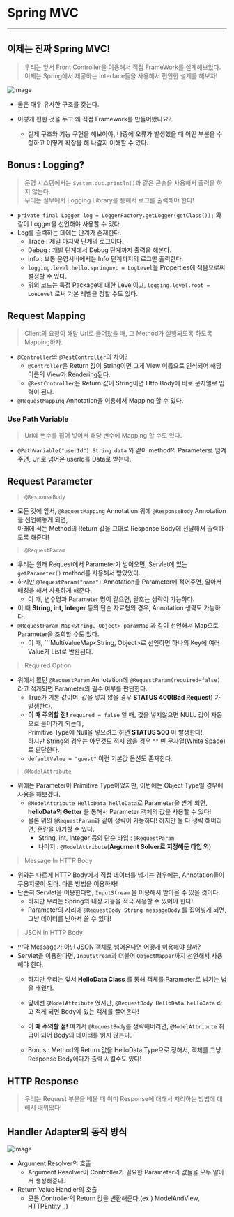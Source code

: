 # Spring MVC
---
## 이제는 진짜 Spring MVC!
> 우리는 앞서 Front Controller을 이용해서 직접 FrameWork를 설계해보았다.  
> 이제는 Spring에서 제공하는 Interface들을 사용해서 편안한 설계를 해보자!  
  
![image](https://user-images.githubusercontent.com/71700079/152335284-be60f637-4c81-406f-bb51-c896f2e88c5f.png)  

- 둘은 매우 유사한 구조를 갖는다.

- 이렇게 편한 것을 두고 왜 직접 Framework를 만들어봤나요?
  - 실제 구조와 기능 구현을 해보아야, 나중에 오류가 발생했을 때 어떤 부분을 수정하고 어떻게 확장을 해 나갈지 이해할 수 있다.

## Bonus : Logging?
> 운영 시스템에서는 ```System.out.println()```과 같은 콘솔을 사용해서 출력을 하지 않는다.  
> 우리는 실무에서 Logging Library를 통해서 로그를 출력해야 한다!  

- ```private final Logger log = LoggerFactory.getLogger(getClass());``` 와 같이 Logger을 선언해야 사용할 수 있다.
- Log를 출력하는 데에는 단계가 존재한다.
  - Trace : 제일 마지막 단계의 로그이다.
  - Debug : 개발 단계에서 Debug 단계까지 출력을 해본다.
  - Info : 보통 운영서버에서는 Info 단계까지의 로그만 출력한다.
  - ```logging.level.hello.springmvc = LogLevel```을 Properties에 적음으로써 설정할 수 있다.
  - 위의 코드는 특정 Package에 대한 Level이고, ```logging.level.root = LoeLevel``` 로써 기본 레벨을 정할 수도 있다.

## Request Mapping
> Client의 요청이 해당 Url로 들어왔을 때, 그 Method가 실행되도록 하도록 Mapping하자.  

- ```@Controller```와 ```@RestController```의 차이?
  - ```@Controller```은 Return 값이 String이면 그게 View 이름으로 인식되어 해당 이름의 View가 Rendering된다.
  - ```@RestController```은 Return 값이 String이면 Http Body에 바로 문자열로 입력이 된다.
- ```@RequestMapping``` Annotation을 이용해서 Mapping 할 수 있다.


### Use Path Variable
> Url에 변수를 집어 넣어서 해당 변수에 Mapping 할 수도 있다.  
- ```@PathVariable("userId") String data``` 와 같이 method의 Parameter로 넘겨주면, Url로 넘어온 userId를 Data로 받는다.

## Request Parameter
> ```@ResponseBody```  
- 모든 것에 앞서, ```@RequestMapping``` Annotation 위에 ```@ResponseBody``` Annotation을 선언해놓게 되면,  
  아래에 적는 Method의 Return 값을 그대로 Response Body에 전달해서 출력하도록 해준다!

> ```@RequestParam```  
- 우리는 원래 Request에서 Parameter가 넘어오면, Servlet에 있는 ```getParameter()``` method를 사용해서 받았었다.
- 하지만 ```@RequestParam("name")``` Annotation을 Parameter에 적어주면, 알아서 매칭을 해서 사용하게 해준다.
  - 이 때, 변수명과 Parameter 명이 같으면, 괄호는 생략이 가능하다.
- 이 때 __String, int, Integer__ 등의 단순 자료형의 경우, Annotation 생략도 가능하다.
- ```@RequestParam Map<String, Object> paramMap``` 과 같이 선언해서 Map으로 Parameter을 조회할 수도 있다.
  - 이 때, ```MultiValueMap<String, Object>로 선언하면 하나의 Key에 여러 Value가 List로 반환된다.

> Required Option  
- 위에서 봤던 ```@RequestParam``` Annotation에 ```@RequestParam(required=false)``` 라고 적게되면 Parameter의 필수 여부를 판단한다.
  - True가 기본 값이며, 값을 넣지 않을 경우 __STATUS 400(Bad Request)__ 가 발생한다.
  - __이 때 주의할 점!__ ```required = false``` 일 때, 값을 넣지않으면 NULL 값이 자동으로 들어가게 되는데,  
    Primitive Type에 Null을 넣으려고 하면 __STATUS 500__ 이 발생한다!  
    하지만 String의 경우는 아무것도 적지 않을 경우 ```""``` 빈 문자열(White Space)로 판단한다.
  - ```defaultValue = "guest"``` 이런 기본값 옵션도 존재한다.

> ```@ModelAttribute```  
- 위에는 Parameter이 Primitive Type이었지만, 이번에는 Object Type일 경우에 사용을 해보겠다.
  - ```@ModelAttribute HelloData helloData```로 Parameter을 받게 되면, __helloData의 Getter__ 을 통해서 Parameter 객체의 값을 사용할 수 있다!
  - 물론 위의 ```@RequestParam```과 같이 생략이 가능하다! 하지만 둘 다 생략 해버리면, 혼란을 야기할 수 있다.
    - String, int, Integer 등의 단순 타입 : ```@RequestParam```
    - 나머지 : ```@ModelAttribute```(__Argument Solver로 지정해둔 타입 외__)

> Message In HTTP Body  
- 위와는 다르게 HTTP Body에서 직접 데이터를 넘기는 경우에는, Annotation들이 무용지물이 된다. 다른 방법을 이용하자!
- 단순히 Servlet을 이용한다면, ```InputStream``` 을 이용해서 받아올 수 있을 것이다.
  - 하지만 우리는 Spring의 내장 기능을 적극 사용할 수 있어야 한다!
  - Parameter의 자리에 ```@RequestBody String messageBody``` 를 집어넣게 되면, 그냥 데이터를 받아서 쓸 수 있다!

> JSON In HTTP Body
- 만약 Message가 아닌 JSON 객체로 넘어온다면 어떻게 이용해야 할까?
- Servlet을 이용한다면, ```InputStream```과 더불어 ```ObjectMapper```까지 선언해서 사용해야 한다.
  - 하지만 우리는 앞서 __HelloData Class__ 를 통해 객체를 Parameter로 넘기는 법을 배웠다.
  - 앞에선 ```@ModelAttribute``` 였지만, ```@RequestBody HelloData helloData``` 라고 적게 되면 Body에 있는 객체를 끌어온다!
  - __이 때 주의할 점!__ 여기서 ```@RequestBody```를 생략해버리면, ```@ModelAttribute``` 취급이 되어 Body의 데이터를 읽지 않는다.  
  
  - Bonus : Method의 Return 값을 HelloData Type으로 정해서, 객체를 그냥 Response Body에다가 출력 시킬수도 있다!

## HTTP Response
> 우리는 Request 부분을 배울 때 이미 Response에 대해서 처리하는 방법에 대해서 배워왔다!  

## Handler Adapter의 동작 방식  
![image](https://user-images.githubusercontent.com/71700079/153612024-3305bf1c-25ed-4ce7-aa15-ca9b4325180a.png)  

- Argument Resolver의 호출
  - Argument Resolver이 Controller가 필요한 Parameter의 값들을 모두 알아서 생성해준다.
- Return Value Handler의 호출
  - 모든 Controller의 Return 값을 변환해준다,(ex ) ModelAndView, HTTPEntity ..)
